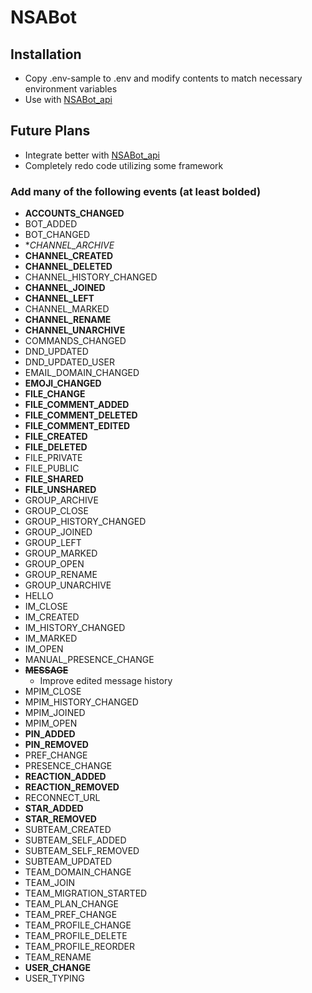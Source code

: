 # NSABot

## Installation
* Copy .env-sample to .env and modify contents to match necessary environment variables
* Use with [NSABot_api](https://github.com/MillerJL/NSABot_api)

## Future Plans
* Integrate better with [NSABot_api](https://github.com/MillerJL/NSABot_api)
* Completely redo code utilizing some framework

### Add many of the following events (at least bolded)
* **ACCOUNTS_CHANGED**
* BOT_ADDED
* BOT_CHANGED
* **CHANNEL_ARCHIVE*
* **CHANNEL_CREATED**
* **CHANNEL_DELETED**
* CHANNEL_HISTORY_CHANGED
* **CHANNEL_JOINED**
* **CHANNEL_LEFT**
* CHANNEL_MARKED
* **CHANNEL_RENAME**
* **CHANNEL_UNARCHIVE**
* COMMANDS_CHANGED
* DND_UPDATED
* DND_UPDATED_USER
* EMAIL_DOMAIN_CHANGED
* **EMOJI_CHANGED**
* **FILE_CHANGE**
* **FILE_COMMENT_ADDED**
* **FILE_COMMENT_DELETED**
* **FILE_COMMENT_EDITED**
* **FILE_CREATED**
* **FILE_DELETED**
* FILE_PRIVATE
* FILE_PUBLIC
* **FILE_SHARED**
* **FILE_UNSHARED**
* GROUP_ARCHIVE
* GROUP_CLOSE
* GROUP_HISTORY_CHANGED
* GROUP_JOINED
* GROUP_LEFT
* GROUP_MARKED
* GROUP_OPEN
* GROUP_RENAME
* GROUP_UNARCHIVE
* HELLO
* IM_CLOSE
* IM_CREATED
* IM_HISTORY_CHANGED
* IM_MARKED
* IM_OPEN
* MANUAL_PRESENCE_CHANGE
* ~~**MESSAGE**~~
  * Improve edited message history
* MPIM_CLOSE
* MPIM_HISTORY_CHANGED
* MPIM_JOINED
* MPIM_OPEN
* **PIN_ADDED**
* **PIN_REMOVED**
* PREF_CHANGE
* PRESENCE_CHANGE
* **REACTION_ADDED**
* **REACTION_REMOVED**
* RECONNECT_URL
* **STAR_ADDED**
* **STAR_REMOVED**
* SUBTEAM_CREATED
* SUBTEAM_SELF_ADDED
* SUBTEAM_SELF_REMOVED
* SUBTEAM_UPDATED
* TEAM_DOMAIN_CHANGE
* TEAM_JOIN
* TEAM_MIGRATION_STARTED
* TEAM_PLAN_CHANGE
* TEAM_PREF_CHANGE
* TEAM_PROFILE_CHANGE
* TEAM_PROFILE_DELETE
* TEAM_PROFILE_REORDER
* TEAM_RENAME
* **USER_CHANGE**
* USER_TYPING
